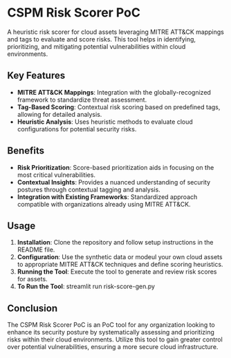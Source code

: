 # CSPM Risk Scorer PoC

A heuristic risk scorer for cloud assets leveraging MITRE ATT&CK mappings and tags to evaluate and score risks. This tool helps in identifying, prioritizing, and mitigating potential vulnerabilities within cloud environments.

## Key Features
- **MITRE ATT&CK Mappings**: Integration with the globally-recognized framework to standardize threat assessment.
- **Tag-Based Scoring**: Contextual risk scoring based on predefined tags, allowing for detailed analysis.
- **Heuristic Analysis**: Uses heuristic methods to evaluate cloud configurations for potential security risks.

## Benefits
- **Risk Prioritization**: Score-based prioritization aids in focusing on the most critical vulnerabilities.
- **Contextual Insights**: Provides a nuanced understanding of security postures through contextual tagging and analysis.
- **Integration with Existing Frameworks**: Standardized approach compatible with organizations already using MITRE ATT&CK.

## Usage
1. **Installation**: Clone the repository and follow setup instructions in the README file.
2. **Configuration**: Use the synthetic data or modeul your own cloud assets to appropriate MITRE ATT&CK techniques and define scoring heuristics.
3. **Running the Tool**: Execute the tool to generate and review risk scores for assets.
4. **To Run the Tool**: streamlit run risk-score-gen.py

## Conclusion
The CSPM Risk Scorer PoC is an PoC tool for any organization looking to enhance its security posture by systematically assessing and prioritizing risks within their cloud environments. Utilize this tool to gain greater control over potential vulnerabilities, ensuring a more secure cloud infrastructure.
